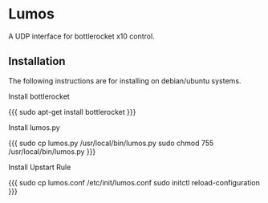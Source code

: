 Lumos
=====

A UDP interface for bottlerocket x10 control.

Installation
------------

The following instructions are for installing on debian/ubuntu systems.

Install bottlerocket

{{{
sudo apt-get install bottlerocket
}}}

Install lumos.py

{{{
sudo cp lumos.py /usr/local/bin/lumos.py
sudo chmod 755 /usr/local/bin/lumos.py
}}}

Install Upstart Rule

{{{
sudo cp lumos.conf /etc/init/lumos.conf
sudo initctl reload-configuration
}}}
